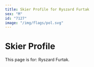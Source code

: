 ```yaml
---
title: Skier Profile for Ryszard Furtak
sex: "M"
id: "7127"
image: "/img/flags/pol.svg" 
---
```


# Skier Profile

This page is for: Ryszard Furtak.
    